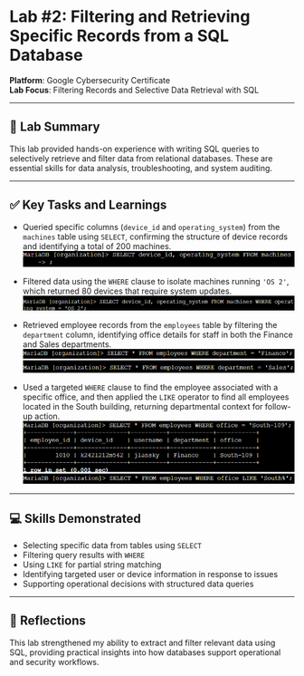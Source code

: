 # Lab #2: Filtering and Retrieving Specific Records from a SQL Database

**Platform**: Google Cybersecurity Certificate  
**Lab Focus**: Filtering Records and Selective Data Retrieval with SQL

---

## 🧠 Lab Summary

This lab provided hands-on experience with writing SQL queries to selectively retrieve and filter data from relational databases. These are essential skills for data analysis, troubleshooting, and system auditing.

---

## ✅ Key Tasks and Learnings

- Queried specific columns (`device_id` and `operating_system`) from the `machines` table using `SELECT`, confirming the structure of device records and identifying a total of 200 machines.  
  ![Select Specific Columns](../../images/sql_lab2_select_columns.png)

- Filtered data using the `WHERE` clause to isolate machines running `'OS 2'`, which returned 80 devices that require system updates. 
  ![Where Clause Example](../../images/sql_lab2_where_os2.png)

- Retrieved employee records from the `employees` table by filtering the `department` column, identifying office details for staff in both the Finance and Sales departments.
  ![Where Clause Example](../../images/sql_lab2_where_department1.png)
  ![Where Clause Example](../../images/sql_lab2_where_department2.png)

- Used a targeted `WHERE` clause to find the employee associated with a specific office, and then applied the `LIKE` operator to find all employees located in the South building, returning departmental context for follow-up action.  
  ![LIKE Operator Example](../../images/sql_lab2_like_south1.png)
  ![LIKE Operator Example](../../images/sql_lab2_like_south2.png)

---

## 💻 Skills Demonstrated

- Selecting specific data from tables using `SELECT`  
- Filtering query results with `WHERE`  
- Using `LIKE` for partial string matching  
- Identifying targeted user or device information in response to issues  
- Supporting operational decisions with structured data queries  

---

## 🔁 Reflections

This lab strengthened my ability to extract and filter relevant data using SQL, providing practical insights into how databases support operational and security workflows.
